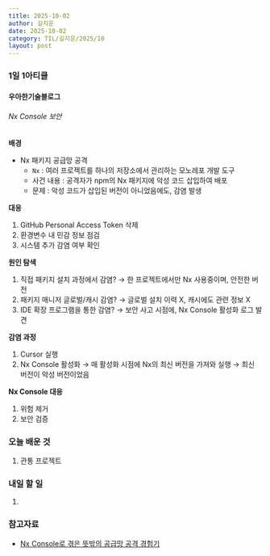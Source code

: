 ```yaml
---
title: 2025-10-02
author: 길지운
date: 2025-10-02
category: TIL/길지운/2025/10
layout: post
---
```


### 1일 1아티클
#### 우아한기술블로그
###### Nx Console 보안
**배경**
- Nx 패키지 공급망 공격
  - `Nx` : 여러 프로젝트를 하나의 저장소에서 관리하는 모노레포 개발 도구
  - 사건 내용 : 공격자가 npm의 Nx 패키지에 악성 코드 삽입하여 배포
  - 문제 : 악성 코드가 삽입된 버전이 아니었음에도, 감염 발생
  
**대응**
1. GitHub Personal Access Token 삭제
2. 환경변수 내 민감 정보 점검
3. 시스템 추가 감염 여부 확인
  
**원인 탐색**
1. 직접 패키지 설치 과정에서 감염? → 한 프로젝트에서만 Nx 사용중이며, 안전한 버전
2. 패키지 매니저 글로벌/캐시 감염? → 글로벌 설치 이력 X, 캐시에도 관련 정보 X
3. IDE 확장 프로그램을 통한 감염? → 보안 사고 시점에, Nx Console 활성화 로그 발견
  
**감염 과정**
1. Cursor 실행
2. Nx Console 활성화 → 매 활성화 시점에 Nx의 최신 버전을 가져와 실행 → 최신 버전이 악성 버전이었음
  
**Nx Console 대응**
1. 위험 제거
2. 보안 검증
  
### 오늘 배운 것
1. 관통 프로젝트
  
### 내일 할 일
1. 
  
### 참고자료
- [Nx Console로 겪은 뜻밖의 공급망 공격 경험기](https://techblog.woowahan.com/22933/)